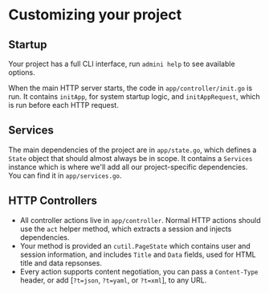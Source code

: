 <!--- Content managed by Project Forge, see [projectforge.md] for details. -->
# Customizing your project

## Startup

Your project has a full CLI interface, run `admini help` to see available options. 

When the main HTTP server starts, the code in `app/controller/init.go` is run. 
It contains `initApp`, for system startup logic, and `initAppRequest`, which is run before each HTTP request. 

## Services

The main dependencies of the project are in `app/state.go`, which defines a `State` object that should almost always be in scope. 
It contains a `Services` instance which is where we'll add all our project-specific dependencies. 
You can find it in `app/services.go`.

## HTTP Controllers

- All controller actions live in `app/controller`. Normal HTTP actions should use the `act` helper method, which extracts a session and injects dependencies.
- Your method is provided an `cutil.PageState` which contains user and session information, and includes `Title` and `Data` fields, used for HTML title and data repsonses.
- Every action supports content negotiation, you can pass a `Content-Type` header, or add [`?t=json`, `?t=yaml`, or `?t=xml`], to any URL.
